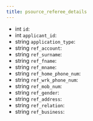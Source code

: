 ```yaml
---
title: psource_referee_details  
---
```


- <span class="type">int</span>  <span class="v-identifier">`id`</span>:
- <span class="type">int</span>  <span class="v-identifier">`applicant_id`</span>:
- <span class="type">string</span>  <span class="v-identifier">`application_type`</span>:
- <span class="type">string</span>  <span class="v-identifier">`ref_account`</span>:
- <span class="type">string</span>  <span class="v-identifier">`ref_surname`</span>:
- <span class="type">string</span>  <span class="v-identifier">`ref_fname`</span>:
- <span class="type">string</span>  <span class="v-identifier">`ref_mname`</span>:
- <span class="type">string</span>  <span class="v-identifier">`ref_home_phone_num`</span>:
- <span class="type">string</span>  <span class="v-identifier">`ref_wrk_phone_num`</span>:
- <span class="type">string</span>  <span class="v-identifier">`ref_mob_num`</span>:
- <span class="type">string</span>  <span class="v-identifier">`ref_gender`</span>:
- <span class="type">string</span>  <span class="v-identifier">`ref_address`</span>:
- <span class="type">string</span>  <span class="v-identifier">`ref_relation`</span>:
- <span class="type">string</span>  <span class="v-identifier">`ref_business`</span>:
